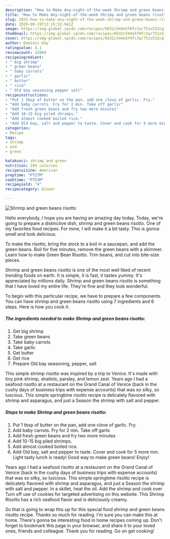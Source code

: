 ```yaml
---
description: "How to Make Any-night-of-the-week Shrimp and green beans risotto"
title: "How to Make Any-night-of-the-week Shrimp and green beans risotto"
slug: 2852-how-to-make-any-night-of-the-week-shrimp-and-green-beans-risotto
date: 2020-09-19T13:15:53.941Z
image: https://img-global.cpcdn.com/recipes/6832c544e5f0fc3a/751x532cq70/shrimp-and-green-beans-risotto-recipe-main-photo.jpg
thumbnail: https://img-global.cpcdn.com/recipes/6832c544e5f0fc3a/751x532cq70/shrimp-and-green-beans-risotto-recipe-main-photo.jpg
cover: https://img-global.cpcdn.com/recipes/6832c544e5f0fc3a/751x532cq70/shrimp-and-green-beans-risotto-recipe-main-photo.jpg
author: Dominic Day
ratingvalue: 4.1
reviewcount: 32060
recipeingredient:
- " big shrimp"
- " green beans"
- " baby carrots"
- " garlic"
- " butter"
- " rice"
- " Old bay seasoning pepper salt"
recipeinstructions:
- "Put 1 tbsp of butter on the pan, add one clove of garlic. Fry."
- "Add baby carrots. Fry for 2 min. Take off garlic"
- "Add fresh green beans and fry two more minutes"
- "Add 10-15 big piled shrimps."
- "Add almost cooked boiled rice."
- "Add Old bay, salt and pepper to taste. Cover and cook for 5 more min. Light tasty lunch is ready! Good way to make green beans! Enjoy!"
categories:
- Recipe
tags:
- shrimp
- and
- green

katakunci: shrimp and green 
nutrition: 294 calories
recipecuisine: American
preptime: "PT27M"
cooktime: "PT53M"
recipeyield: "4"
recipecategory: Dinner

---
```



![Shrimp and green beans risotto](https://img-global.cpcdn.com/recipes/6832c544e5f0fc3a/751x532cq70/shrimp-and-green-beans-risotto-recipe-main-photo.jpg)

Hello everybody, I hope you are having an amazing day today. Today, we're going to prepare a distinctive dish, shrimp and green beans risotto. One of my favorites food recipes. For mine, I will make it a bit tasty. This is gonna smell and look delicious.

To make the risotto, bring the stock to a boil in a saucepan, and add the green beans. Boil for five minutes, remove the green beans with a skimmer. Learn how to make Green Bean Risotto. Trim beans, and cut into bite-size pieces.

Shrimp and green beans risotto is one of the most well liked of recent trending foods on earth. It is simple, it is fast, it tastes yummy. It's appreciated by millions daily. Shrimp and green beans risotto is something that I have loved my entire life. They're fine and they look wonderful.


To begin with this particular recipe, we have to prepare a few components. You can have shrimp and green beans risotto using 7 ingredients and 6 steps. Here is how you cook it.

<!--inarticleads1-->

##### The ingredients needed to make Shrimp and green beans risotto:

1. Get  big shrimp
1. Take  green beans
1. Take  baby carrots
1. Take  garlic
1. Get  butter
1. Get  rice
1. Prepare  Old bay seasoning, pepper, salt


This simple shrimp risotto was inspired by a trip to Venice. It&#39;s made with tiny pink shrimp, shallots, parsley, and lemon zest. Years ago I had a seafood risotto at a restaurant on the Grand Canal of Venice (back in the cushy days of business trips with expense accounts) that was so silky, so luscious. This simple springtime risotto recipe is delicately flavored with shrimp and asparagus, and just a Season the shrimp with salt and pepper. 

<!--inarticleads2-->

##### Steps to make Shrimp and green beans risotto:

1. Put 1 tbsp of butter on the pan, add one clove of garlic. Fry.
1. Add baby carrots. Fry for 2 min. Take off garlic
1. Add fresh green beans and fry two more minutes
1. Add 10-15 big piled shrimps.
1. Add almost cooked boiled rice.
1. Add Old bay, salt and pepper to taste. Cover and cook for 5 more min. Light tasty lunch is ready! Good way to make green beans! Enjoy!


Years ago I had a seafood risotto at a restaurant on the Grand Canal of Venice (back in the cushy days of business trips with expense accounts) that was so silky, so luscious. This simple springtime risotto recipe is delicately flavored with shrimp and asparagus, and just a Season the shrimp with salt and pepper. In a skillet, heat the oil. Add the shrimp and cook over Turn off use of cookies for targeted advertising on this website. This Shrimp Risotto has a rich seafood flavor and is deliciously creamy. 

So that is going to wrap this up for this special food shrimp and green beans risotto recipe. Thanks so much for reading. I'm sure you can make this at home. There's gonna be interesting food in home recipes coming up. Don't forget to bookmark this page in your browser, and share it to your loved ones, friends and colleague. Thank you for reading. Go on get cooking!
